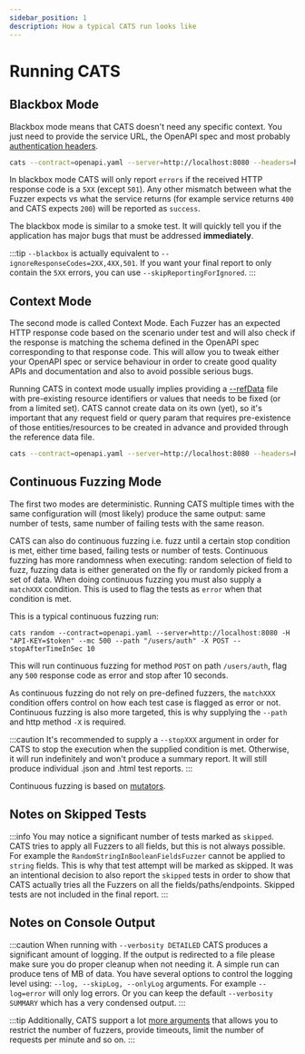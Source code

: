 ```yaml
---
sidebar_position: 1
description: How a typical CATS run looks like
---
```


# Running CATS

## Blackbox Mode

Blackbox mode means that CATS doesn't need any specific context. You just need to provide the service URL, the OpenAPI spec and most probably [authentication headers](headers-file).

```bash
cats --contract=openapi.yaml --server=http://localhost:8080 --headers=headers.yml --blackbox
```

In blackbox mode CATS will only report `errors` if the received HTTP response code is a `5XX` (except `501`).
Any other mismatch between what the Fuzzer expects vs what the service returns (for example service returns `400` and CATS expects `200`) will be reported as `success`.

The blackbox mode is similar to a smoke test. It will quickly tell you if the application has major bugs that must be addressed **immediately**.

:::tip
`--blackbox` is actually equivalent to `--ignoreResponseCodes=2XX,4XX,501`. If you want your final report to only contain the `5XX` errors, you can use `--skipReportingForIgnored`.
:::

## Context Mode

The second mode is called Context Mode.
Each Fuzzer has an expected HTTP response code based on the scenario under test and will also check if the response is matching the schema defined in the OpenAPI spec corresponding to that response code.
This will allow you to tweak either your OpenAPI spec or service behaviour in order to create good quality APIs and documentation and also to avoid possible serious bugs.

Running CATS in context mode usually implies providing a [--refData](reference-data-file) file with pre-existing resource identifiers or values that needs to be fixed (or from a limited set).
CATS cannot create data on its own (yet), so it's important that any request field or query param that requires pre-existence of those entities/resources to be created in advance and provided through the reference data file.

```bash
cats --contract=openapi.yaml --server=http://localhost:8080 --headers=headers.yml --refData=referenceData.yml
```

## Continuous Fuzzing Mode

The first two modes are deterministic. Running CATS multiple times with the same configuration will (most likely) produce the same output: same number of tests, same number of failing tests with the same reason.

CATS can also do continuous fuzzing i.e. fuzz until a certain stop condition is met, either time based, failing tests or number of tests. 
Continuous fuzzing has more randomness when executing: random selection of field to fuzz, fuzzing data is either generated on the fly or randomly picked
from a set of data. When doing continuous fuzzing you must also supply a `matchXXX` condition. This is used to flag the tests as `error` when that condition is met.

This is a typical continuous fuzzing run:

```shell
cats random --contract=openapi.yaml --server=http://localhost:8080 -H "API-KEY=$token" --mc 500 --path "/users/auth" -X POST --stopAfterTimeInSec 10
```

This will run continuous fuzzing for method `POST` on path `/users/auth`, flag any `500` response code as error and stop after 10 seconds.

As continuous fuzzing do not rely on pre-defined fuzzers, the `matchXXX` condition offers control on how each test case is flagged as error or not.
Continuous fuzzing is also more targeted, this is why supplying the `--path` and http method `-X` is required.

:::caution
It's recommended to supply a `--stopXXX` argument in order for CATS to stop the execution when the supplied condition is met. 
Otherwise, it will run indefinitely and won't produce a summary report. It will still produce individual .json and .html test reports.
:::

Continuous fuzzing is based on [mutators](./mutators.md).

## Notes on Skipped Tests
:::info
You may notice a significant number of tests marked as `skipped`. CATS tries to apply all Fuzzers to all fields, but this is not always possible.
For example the `RandomStringInBooleanFieldsFuzzer` cannot be applied to `string` fields. This is why that test attempt will be marked as skipped.
It was an intentional decision to also report the `skipped` tests in order to show that CATS actually tries all the Fuzzers on all the fields/paths/endpoints.
Skipped tests are not included in the final report.
:::

## Notes on Console Output
:::caution
When running with `--verbosity DETAILED` CATS produces a significant amount of logging.
If the output is redirected to a file please make sure you do proper cleanup when not needing it.
A simple run can produce tens of MB of data. 
You have several options to control the logging level using: `--log, --skipLog, --onlyLog` arguments. 
For example `--log=error` will only log errors. Or you can keep the default `--verbosity SUMMARY` which has a very condensed output. 
:::

:::tip
Additionally, CATS support a lot [more arguments](/docs/commands-and-arguments/arguments) that allows you to restrict the number of fuzzers, provide timeouts, limit the number of requests per minute and so on.
:::